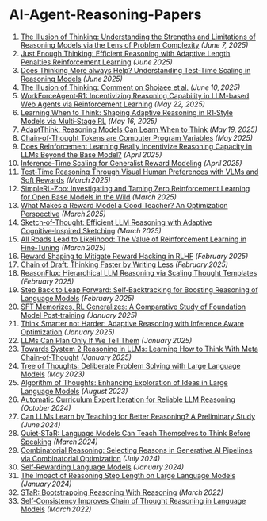 # AI-Agent-Reasoning-Papers

1. [The Illusion of Thinking: Understanding the Strengths and Limitations of Reasoning Models via the Lens of Problem Complexity](https://arxiv.org/pdf/2506.06941) *(June 7, 2025)* 
2. [Just Enough Thinking: Efficient Reasoning with Adaptive Length Penalties Reinforcement Learning](http://arxiv.org/abs/2506.05256) *(June 2025)*  
3. [Does Thinking More always Help? Understanding Test‑Time Scaling in Reasoning Models](http://arxiv.org/abs/2506.04210) *(June 2025)*  
4. [The Illusion of Thinking: Comment on Shojaee et al.](https://arxiv.org/abs/2506.09250) *(June 10, 2025)* 
5. [WorkForceAgent‑R1: Incentivizing Reasoning Capability in LLM-based Web Agents via Reinforcement Learning](http://arxiv.org/abs/2505.22942) *(May 22, 2025)*  
6. [Learning When to Think: Shaping Adaptive Reasoning in R1‑Style Models via Multi‑Stage RL](https://arxiv.org/pdf/2505.10832) *(May 16, 2025)*
7. [AdaptThink: Reasoning Models Can Learn When to Think](https://arxiv.org/abs/2505.13417) *(May 19, 2025)*  
8. [Chain‑of‑Thought Tokens are Computer Program Variables](http://arxiv.org/abs/2505.04955) *(May 2025)*  
9. [Does Reinforcement Learning Really Incentivize Reasoning Capacity in LLMs Beyond the Base Model?](http://arxiv.org/abs/2504.13837) *(April 2025)*  
10. [Inference‑Time Scaling for Generalist Reward Modeling](http://arxiv.org/abs/2504.02495) *(April 2025)*  
11. [Test‑Time Reasoning Through Visual Human Preferences with VLMs and Soft Rewards](http://arxiv.org/abs/2503.19948) *(March 2025)*  
12. [SimpleRL‑Zoo: Investigating and Taming Zero Reinforcement Learning for Open Base Models in the Wild](http://arxiv.org/abs/2503.18892) *(March 2025)*  
13. [What Makes a Reward Model a Good Teacher? An Optimization Perspective](http://arxiv.org/abs/2503.15477) *(March 2025)*  
14. [Sketch‑of‑Thought: Efficient LLM Reasoning with Adaptive Cognitive‑Inspired Sketching](http://arxiv.org/abs/2503.05179) *(March 2025)*  
15. [All Roads Lead to Likelihood: The Value of Reinforcement Learning in Fine‑Tuning](http://arxiv.org/abs/2503.01067) *(March 2025)*  
16. [Reward Shaping to Mitigate Reward Hacking in RLHF](http://arxiv.org/abs/2502.18770) *(February 2025)*  
17. [Chain of Draft: Thinking Faster by Writing Less](http://arxiv.org/abs/2502.18600) *(February 2025)*  
18. [ReasonFlux: Hierarchical LLM Reasoning via Scaling Thought Templates](http://arxiv.org/abs/2502.06772) *(February 2025)*  
19. [Step Back to Leap Forward: Self‑Backtracking for Boosting Reasoning of Language Models](http://arxiv.org/abs/2502.04404) *(February 2025)*  
20. [SFT Memorizes, RL Generalizes: A Comparative Study of Foundation Model Post‑training](http://arxiv.org/abs/2501.17161) *(January 2025)*  
21. [Think Smarter not Harder: Adaptive Reasoning with Inference Aware Optimization](http://arxiv.org/abs/2501.17974) *(January 2025)*  
22. [LLMs Can Plan Only If We Tell Them](http://arxiv.org/abs/2501.13545) *(January 2025)*  
23. [Towards System 2 Reasoning in LLMs: Learning How to Think With Meta Chain‑of‑Thought](http://arxiv.org/abs/2501.04682) *(January 2025)*  
24. [Tree of Thoughts: Deliberate Problem Solving with Large Language Models](http://arxiv.org/abs/2305.10601) *(May 2023)*  
25. [Algorithm of Thoughts: Enhancing Exploration of Ideas in Large Language Models](http://arxiv.org/abs/2308.10379) *(August 2023)*  
26. [Automatic Curriculum Expert Iteration for Reliable LLM Reasoning](http://arxiv.org/abs/2410.07627) *(October 2024)*  
27. [Can LLMs Learn by Teaching for Better Reasoning? A Preliminary Study](http://arxiv.org/abs/2406.14629) *(June 2024)*  
28. [Quiet‑STaR: Language Models Can Teach Themselves to Think Before Speaking](http://arxiv.org/abs/2403.09629) *(March 2024)*  
29. [Combinatorial Reasoning: Selecting Reasons in Generative AI Pipelines via Combinatorial Optimization](http://arxiv.org/abs/2407.00071) *(July 2024)*  
30. [Self‑Rewarding Language Models](http://arxiv.org/abs/2401.10020) *(January 2024)*  
31. [The Impact of Reasoning Step Length on Large Language Models](http://arxiv.org/abs/2401.04925) *(January 2024)*  
32. [STaR: Bootstrapping Reasoning With Reasoning](http://arxiv.org/abs/2203.14465) *(March 2022)*  
33. [Self‑Consistency Improves Chain of Thought Reasoning in Language Models](http://arxiv.org/abs/2203.11171) *(March 2022)*  
